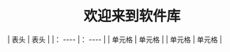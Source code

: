 <center><h1>欢迎来到软件库</h1></center>
|  表头   | 表头  |
|：  ----  |： ----  |
| 单元格  | 单元格 |
| 单元格  | 单元格 |

